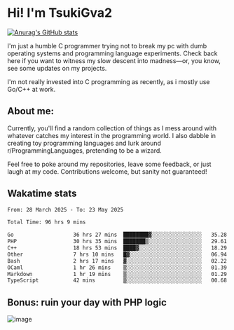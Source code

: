 # Hi! I'm TsukiGva2

[![Anurag's GitHub stats](https://github-readme-stats.vercel.app/api?username=tsukigva2&theme=gruvbox&show_icons=true)](https://github.com/anuraghazra/github-readme-stats)

I'm just a humble C programmer trying not to break my pc with dumb operating systems and programming language experiments. Check back here if you want to witness my slow descent into madness—or, you know, see some updates on my projects.

I'm not really invested into C programming as recently, as i mostly use Go/C++ at work.

## About me:

Currently, you'll find a random collection of things as I mess around with whatever catches my interest in the programming world. I also dabble in creating toy programming languages and lurk around r/ProgrammingLanguages, pretending to be a wizard.

Feel free to poke around my repositories, leave some feedback, or just laugh at my code. Contributions welcome, but sanity not guaranteed!


## Wakatime stats

<!--START_SECTION:waka-->

```txt
From: 28 March 2025 - To: 23 May 2025

Total Time: 96 hrs 9 mins

Go                   36 hrs 27 mins  ████████▓░░░░░░░░░░░░░░░░   35.28 %
PHP                  30 hrs 35 mins  ███████▒░░░░░░░░░░░░░░░░░   29.61 %
C++                  18 hrs 53 mins  ████▓░░░░░░░░░░░░░░░░░░░░   18.29 %
Other                7 hrs 10 mins   █▓░░░░░░░░░░░░░░░░░░░░░░░   06.94 %
Bash                 2 hrs 17 mins   ▓░░░░░░░░░░░░░░░░░░░░░░░░   02.22 %
OCaml                1 hr 26 mins    ▒░░░░░░░░░░░░░░░░░░░░░░░░   01.39 %
Markdown             1 hr 19 mins    ▒░░░░░░░░░░░░░░░░░░░░░░░░   01.29 %
TypeScript           42 mins         ▒░░░░░░░░░░░░░░░░░░░░░░░░   00.68 %
```

<!--END_SECTION:waka-->

## Bonus: ruin your day with PHP logic

![image](https://github.com/user-attachments/assets/ca5eea46-08ff-4478-864a-a9008b433368)
